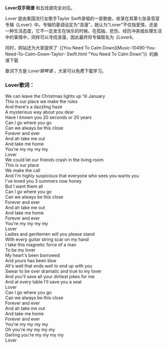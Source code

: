 

**Lover双手简谱** 和五线谱完全对应。

_Lover_ 是由美国流行女歌手Taylor
Swift录唱的一首歌曲，收录在其第七张录音室专辑《Lover》中。专辑的基调设定为“浪漫”，她认为“Lover”不仅指爱情，还是一种生活态度，它不一定发生在快乐的时候，在孤独、悲伤、经历冲突或处理生活中的事情中，同样可以寻找浪漫，因此最终将专辑取名为《Lover》。

同时，网站还为大家提供了《[You Need To Calm Down](Music-10490-You-Need-To-Calm-Down-Taylor-
Swift.html "You Need To Calm Down")》的曲谱下载

歌词下方是 _Lover钢琴谱_ ，大家可以免费下载学习。

### Lover歌词：

We can leave the Christmas lights up 'til January  
This is our place we make the rules  
And there's a dazzling haze  
A mysterious way about you dear  
Have I known you 20 seconds or 20 years  
Can I go where you go  
Can we always be this close  
Forever and ever  
And ah take me out  
And take me home  
You're my my my my  
Lover  
We could let our friends crash in the living room  
This is our place  
We make the call  
And I'm highly suspicious that everyone who sees you wants you  
I've loved you 3 summers now honey  
But I want them all  
Can I go where you go  
Can we always be this close  
Forever and ever  
And ah take me out  
And take me home  
Forever and ever  
You're my my my my  
Lover  
Ladies and gentlemen will you please stand  
With every guitar string scar on my hand  
I take this magnetic force of a man  
To be my lover  
My heart's been borrowed  
And yours has been blue  
All's well that ends well to end up with you  
Swear to be over dramatic and true to my lover  
And you'll save all your dirtiest jokes for me  
And at every table I'll save you a seat  
Lover  
Can I go where you go  
Can we always be this close  
Forever and ever  
And ah take me out  
And take me home  
Forever and ever  
You're my my my my  
Oh you're my my my my  
Darling you're my my my my  
Lover

